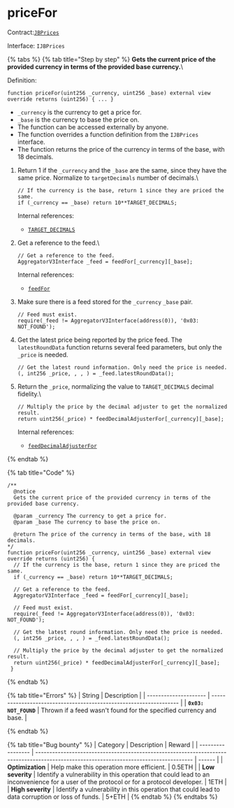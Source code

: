 # priceFor

Contract:[`JBPrices`](../)​‌

Interface: `IJBPrices`

{% tabs %}
{% tab title="Step by step" %}
**Gets the current price of the provided currency in terms of the provided base currency.**\

Definition:

```solidity
function priceFor(uint256 _currency, uint256 _base) external view override returns (uint256) { ... }
```

* `_currency` is the currency to get a price for.
* `_base` is the currency to base the price on.
* The function can be accessed externally by anyone. 
* The function overrides a function definition from the `IJBPrices` interface.
* The function returns the price of the currency in terms of the base, with 18 decimals.



1.  Return 1 if the `_currency` and the `_base` are the same, since they have the same price. Normalize to `targetDecimals` number of decimals.\

    ```solidity
    // If the currency is the base, return 1 since they are priced the same.
    if (_currency == _base) return 10**TARGET_DECIMALS;
    ```

    Internal references:

    * [`TARGET_DECIMALS`](../properties/targetdecimals.md)



2.  Get a reference to the feed.\

    ```solidity
    // Get a reference to the feed.
    AggregatorV3Interface _feed = feedFor[_currency][_base];
    ```

    Internal references:

    * [`feedFor`](../properties/targetdecimals.md)



3.  Make sure there is a feed stored for the `_currency` `_base` pair.

    ```solidity
    // Feed must exist.
    require(_feed != AggregatorV3Interface(address(0)), '0x03: NOT_FOUND');
    ```


4.  Get the latest price being reported by the price feed. The `latestRoundData` function returns several feed parameters, but only the `_price` is needed.

    ```solidity
    // Get the latest round information. Only need the price is needed.
    (, int256 _price, , , ) = _feed.latestRoundData();
    ```


5.  Return the `_price`, normalizing the value to `TARGET_DECIMALS` decimal fidelity.\

    ```solidity
    // Multiply the price by the decimal adjuster to get the normalized result.
    return uint256(_price) * feedDecimalAdjusterFor[_currency][_base];
    ```

    Internal references:

    * [`feedDecimalAdjusterFor`](../properties/feeddecimaladjuster.md)

{% endtab %}

{% tab title="Code" %}
```solidity
/** 
  @notice 
  Gets the current price of the provided currency in terms of the provided base currency.
      
  @param _currency The currency to get a price for.
  @param _base The currency to base the price on.
      
  @return The price of the currency in terms of the base, with 18 decimals.
*/
function priceFor(uint256 _currency, uint256 _base) external view override returns (uint256) {
  // If the currency is the base, return 1 since they are priced the same.
  if (_currency == _base) return 10**TARGET_DECIMALS;

  // Get a reference to the feed.
  AggregatorV3Interface _feed = feedFor[_currency][_base];

  // Feed must exist.
  require(_feed != AggregatorV3Interface(address(0)), '0x03: NOT_FOUND');

  // Get the latest round information. Only need the price is needed.
  (, int256 _price, , , ) = _feed.latestRoundData();

  // Multiply the price by the decimal adjuster to get the normalized result.
  return uint256(_price) * feedDecimalAdjusterFor[_currency][_base];
 }
```
{% endtab %}

{% tab title="Errors" %}
| String                | Description                                                        |
| --------------------- | ------------------------------------------------------------------ |
| **`0x03: NOT_FOUND`** | Thrown if a feed wasn't found for the specified currency and base. |


{% endtab %}

{% tab title="Bug bounty" %}
| Category          | Description                                                                                                                            | Reward |
| ----------------- | -------------------------------------------------------------------------------------------------------------------------------------- | ------ |
| **Optimization**  | Help make this operation more efficient.                                                                                               | 0.5ETH |
| **Low severity**  | Identify a vulnerability in this operation that could lead to an inconvenience for a user of the protocol or for a protocol developer. | 1ETH   |
| **High severity** | Identify a vulnerability in this operation that could lead to data corruption or loss of funds.                                        | 5+ETH  |
{% endtab %}
{% endtabs %}

